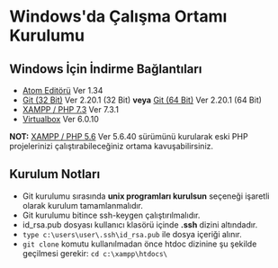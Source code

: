 # Windows'da Çalışma Ortamı Kurulumu

## Windows İçin İndirme Bağlantıları
- [Atom Editörü](https://github.com/atom/atom/releases/download/v1.34.0/atom-windows.zip) Ver 1.34
- [Git (32 Bit)](https://github.com/git-for-windows/git/releases/download/v2.20.1.windows.1/Git-2.20.1-32-bit.exe) Ver 2.20.1 (32 Bit) **veya** [Git (64 Bit)](https://github.com/git-for-windows/git/releases/download/v2.20.1.windows.1/Git-2.20.1-64-bit.exe) Ver 2.20.1 (64 Bit)
- [XAMPP / PHP 7.3](https://www.apachefriends.org/xampp-files/7.3.1/xampp-win32-7.3.1-0-VC15-installer.exe) Ver 7.3.1
- [Virtualbox](https://download.virtualbox.org/virtualbox/6.0.10/VirtualBox-6.0.10-132072-Win.exe) Ver 6.0.10


**NOT:** [XAMPP / PHP 5.6](https://www.apachefriends.org/xampp-files/5.6.40/xampp-win32-5.6.40-0-VC11-installer.exe) Ver 5.6.40 sürümünü kurularak eski PHP projelerinizi çalıştırabileceğiniz ortama kavuşabilirsiniz.

## Kurulum Notları
- Git kurulumu sırasında **unix programları kurulsun** seçeneği işaretli olarak kurulum tamamlanmalıdır.
- Git kurulumu bitince ssh-keygen çalıştırılmalıdır.
- id_rsa.pub dosyası kullanıcı klasörü içinde **.ssh** dizini altındadır.
- ```type c:\users\user\.ssh\id_rsa.pub``` ile dosya içeriği alınır.
- ```git clone``` komutu kullanılmadan önce htdoc dizinine şu şekilde geçilmesi gerekir: ```cd c:\xampp\htdocs\```
